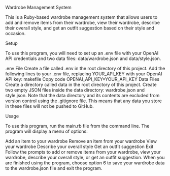 Wardrobe Management System

This is a Ruby-based wardrobe management system that allows users to add and remove items from their wardrobe, view their wardrobe, describe their overall style, and get an outfit suggestion based on their style and occasion.

Setup

To use this program, you will need to set up an .env file with your OpenAI API credentials and two data files: data/wardrobe.json and data/style.json.

.env File
Create a file called .env in the root directory of this project.
Add the following lines to your .env file, replacing YOUR_API_KEY with your OpenAI API key:
makefile
Copy code
OPENAI_API_KEY=YOUR_API_KEY
Data Files
Create a directory called data in the root directory of this project.
Create two empty JSON files inside the data directory: wardrobe.json and style.json.
Note that the data directory and its contents are excluded from version control using the .gitignore file. This means that any data you store in these files will not be pushed to GitHub.

Usage

To use this program, run the main.rb file from the command line. The program will display a menu of options:

Add an item to your wardrobe
Remove an item from your wardrobe
View your wardrobe
Describe your overall style
Get an outfit suggestion
Exit
Follow the prompts to add or remove items from your wardrobe, view your wardrobe, describe your overall style, or get an outfit suggestion. When you are finished using the program, choose option 6 to save your wardrobe data to the wardrobe.json file and exit the program.

